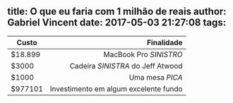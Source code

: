 title: O que eu faria com 1 milhão de reais
author: Gabriel Vincent
date: 2017-05-03 21:27:08
tags:
---
| Custo   | Finalidade                            |
|---------|--------------------------------------:|
| $18.899 | MacBook Pro *SINISTRO*                |
| $3000   | Cadeira *SINISTRA* do Jeff Atwood     |
| $1000   | Uma mesa *PICA*                       |
| $977101 | Investimento em algum excelente fundo |